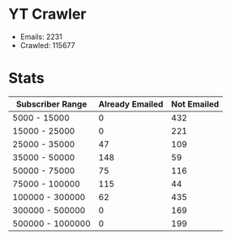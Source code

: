 # YT Crawler
- Emails: 2231
- Crawled: 115677

# Stats
| Subscriber Range  | Already Emailed | Not Emailed |
|-------|-------|-------|
| 5000 - 15000 | 0 | 432 |
| 15000 - 25000 | 0 | 221 |
| 25000 - 35000 | 47 | 109 |
| 35000 - 50000 | 148 | 59 |
| 50000 - 75000 | 75 | 116 |
| 75000 - 100000 | 115 | 44 |
| 100000 - 300000 | 62 | 435 |
| 300000 - 500000 | 0 | 169 |
| 500000 - 1000000 | 0 | 199 |
